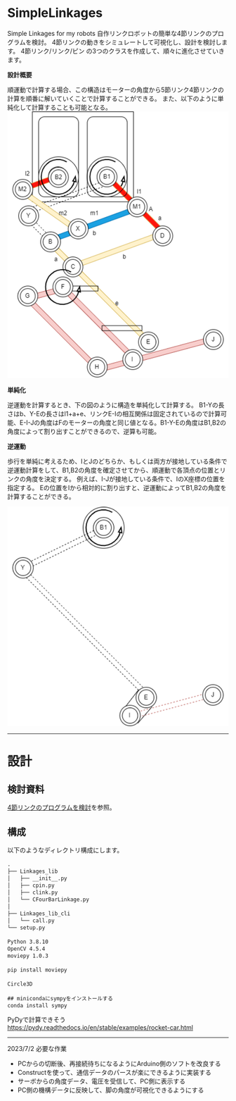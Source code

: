 # SimpleLinkages
Simple Linkages for my robots
自作リンクロボットの簡単な4節リンクのプログラムを検討。
4節リンクの動きをシミュレートして可視化し、設計を検討します。
4節リンク/リンク/ピン の3つのクラスを作成して、順々に進化させていきます。

**設計概要**

順運動で計算する場合、この構造はモーターの角度から5節リンク4節リンクの計算を順番に解いていくことで計算することができる。
また、以下のように単純化して計算することも可能となる。
<img src = "./doc/5節リンクのプログラムを検討2.drawio.png" width = 600>



**単純化**

逆運動を計算するとき、下の図のように構造を単純化して計算する。
B1-Yの長さはb、Y-Eの長さはl1+a+e、リンクE-Iの相互関係は固定されているので計算可能、E-I-Jの角度はFのモーターの角度と同じ値となる。B1-Y-Eの角度はB1,B2の角度によって割り出すことができるので、逆算も可能。

**逆運動**

歩行を単純に考えるため、IとJのどちらか、もしくは両方が接地している条件で逆運動計算をして、B1,B2の角度を確定させてから、順運動で各頂点の位置とリンクの角度を決定する。
例えば、I-Jが接地している条件で、IのX座標の位置を指定する。
Eの位置をIから相対的に割り出すと、逆運動によってB1,B2の角度を計算することができる。


<img src = "./doc/5節リンクのプログラムを単純化.drawio.png" width = 600>

---

# 設計

## 検討資料


[4節リンクのプログラムを検討](./doc/4節リンクのプログラム.md)を参照。

## 構成

以下のようなディレクトリ構成にします。

```
.
├── Linkages_lib
│   ├── __init__.py
│   ├── cpin.py
│   ├── clink.py
│   └── CFourBarLinkage.py
│
├── Linkages_lib_cli
│   └── call.py
└── setup.py

Python 3.8.10
OpenCV 4.5.4
moviepy 1.0.3

pip install moviepy 

Circle3D

## minicondaにsympyをインストールする
conda install sympy

```

PyDyで計算できそう
https://pydy.readthedocs.io/en/stable/examples/rocket-car.html


----

2023/7/2
必要な作業

+ PCからの切断後、再接続待ちになるようにArduino側のソフトを改良する
+ Constructを使って、通信データのパースが楽にできるように実装する
+ サーボからの角度データ、電圧を受信して、PC側に表示する
+ PC側の機構データに反映して、脚の角度が可視化できるようにする
